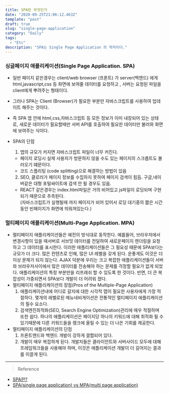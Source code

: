 ```yaml
---
title: SPA란 무엇인가
date: "2020-09-25T21:06:12.463Z"
template: "post"
draft: true
slug: "single-page-application"
category: "Daily"
tags:
  - "Etc"
description: "SPA는 Single Page Application 의 약자이다."
---
```


### 싱글페이지 애플리케이션(Single Page Application. SPA)
- 일반 페이지 같은경우는 client/web browser (프론트) 가 server(백엔드) 에게 html,javascript,css 등 화면에 보여줄 데이터를 요청하고 , 서버는 요청된 파일을 client에게 뿌려주는 형태이다.
- 그러나 SPA는 Client (Browser)가 필요한 부분만 자바스크립트를 사용하여 업데이트 해주는 것이다.
- 즉 SPA 앱 안에 html,css,자바스크립트 등 모든 정보가 이미 내장되어 있는 상태로, 새로운 데이터가 필요할때만 서버 API를 호출하여 필요한 데이터만 불러와 화면에 보여주는 식이다.
- SPA의 단점
  1. 앱의 규모가 커지면 자바스크립트 파일이 너무 커진다. 
    - 페이지 로딩시 실제 사용자가 방문하지 않을 수도 있는 페이지의 스크릅트도 불러오기 떄문이다.
    - 코드 스플리팅 (code splitting)으로 해결하는 방법이 있음

  2. SEO, 클로러가 페이지 정보를 수집하지 못하여 페이지 검색이 힘듬. 구글,네이버같은 대형 포털싸이트에 검색 안 될 경우도 있음.
    - REACT 같은경우는 index.html파일은 거의 비어있고 js파일이 로딩되며 구현되기 때문으로 추측된다.<br>
      (자바스크립트가 실행될때 까지 페이지가 비어 있어서 로딩 대기중의 짦은 시간동안 빈페이지가 화면에 띄워져있는다.)


### 멀티페이지 애플리케이션(Multi-Page Application. MPA)
- 멀티페이지 애플리케이션들은 예전의 방식대로 동작한다. 예를들어, 브라우저에서 변경사항이 있을 때서버로 서브밋 데이터를 전달하여 새로운페이지 렌더링을 요청하고 그 데이터를 표시한다. 이러한 애플리케이션들은 그 필요성 때문에 SPA보다는 규모가 더 크다. 많은 컨텐츠로 인해, 많은 UI 레벨을 갖게 된다. 운좋게도 이것은 더이상 문제가 되지 않는다. AJAX 덕분에 우리는 크고 복잡한 애플리케이션들이 서버와 브라우저사이에서 많은 데이터를 전송해야 하는 문제를 걱정할 필요가 없게 되었다. 애플리케이션의 특정 부분만을 리프레쉬 할 수 있도록 한 것이다. 반면, 더 큰 복잡성이 가중되면서 SPA보다 개발이 더 어려워 졌다. 
- 멀티페이지 애플리케이션의 장점(Pros of the Multiple-Page Application)
  1. 애플리케이션내에 어디로 갈지에 대한 시각적 맵이 필요한 사용자에게 가장 적절하다. 몇개의 레벨로된 메뉴네비게이션은 전통적인 멀티페이지 애플리케이션의 필수 요소다. 
  2. 검색엔진최적화(SEO, Search Engine Optimization)관리에 매우 적절하며 또한 쉽다. 하나의 애플리케이션은 페이지당 하나의 키워드에 대해 최적화 될 수 있기때문에 다른 키워드들을 랭크에 올릴 수 있는 더 나은 기회를 제공한다.
- 멀티페이지 애플리케이션의 단점
  1. 프론트앤드와 백엔드 개발이 강하게 결합되어 있다. 
  2. 개발이 매우 복잡하게 된다. 개발자들은 클라이언트와 서버사이드 모두에 대해 프레임워크들을 사용해야 하며, 이것은 애플리케이션 개발이 더 길어지는 결과를 이끌게 된다. 

<hr>

> Reference
- [SPA란?](https://velog.io/@cyongchoi/Spa-%EB%9E%80)
- [SPA(single page application) vs MPA(multi page application)](https://m.blog.naver.com/PostView.nhn?blogId=sthwin&logNo=221214109560&proxyReferer=https:%2F%2Fwww.google.com%2F)
